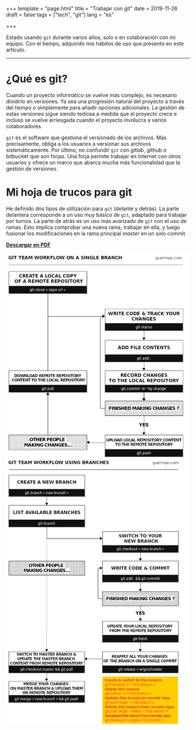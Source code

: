 +++
template = "page.html"
title = "Trabajar con git"
date =  2019-11-26
draft = false
tags = ["tech", "git"]
lang = "es"

+++


Estado usando `git` durante varios años, solo o en colaboración con mi equipo. Con el tiempo, adquirido mis hábitos de uso que presento en este artículo.

_______________________________________________________________________________


# ¿Qué es git?

Cuando un proyecto informático se vuelve más complejo, es necesario dividirlo en versiones. Ya sea una progresión natural del proyecto a través del tiempo o simplemente para añadir opciones adicionales. La gestión de estas versiones sigue siendo tediosa a medida que el proyecto crece e incluso se vuelve arriesgada cuando el proyecto involucra a varios colaboradores.


`git` es el software que gestiona el versionado de los archivos. Más precisamente, obliga a los usuarios a versionar sus archivos sistemáticamente. Por último, no confundir `git` con gitlab, github o bitbucket que son forjas. Una forja permite trabajar en Internet con otros usuarios y ofrece un marco que abarca mucha más funcionalidad que la gestión de versiones.


# Mi hoja de trucos para git

He definido dos tipos de utilización para `git` (delante y detrás). La parte delantera corresponde a un uso muy básico de `git`, adaptado para trabajar por turnos. La parte de atrás es un uso más avanzado de `git` con el uso de ramas. Esto implica comprobar una nueva rama, trabajar en ella, y luego fusionar los modificaciones en la rama principal *master* en un solo commit.


**[Descargar en PDF](https://github.com/ednaMontpellier/workshop_git/raw/master/git_team_workflow_peguerin.pdf)**

<center>
<img src="git_team_workflow_singlebranch_peguerin.png" width="640" />
<img src="git_team_workflow_usingbranches.png" width="640" />
</center>
